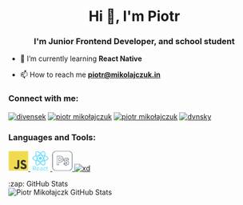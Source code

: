 <h1 align="center">Hi 👋, I'm Piotr</h1>
<h3 align="center">I'm Junior Frontend Developer, and school student</h3>

- 🌱 I’m currently learning **React Native**

- 📫 How to reach me **piotr@mikolajczuk.in**

<h3 align="left">Connect with me:</h3>
<p align="left">
<a href="https://twitter.com/divensek" target="blank" color="blue"><img align="center" src="https://cdn.jsdelivr.net/npm/simple-icons@3.0.1/icons/twitter.svg" alt="divensek" height="30" width="40" /></a>
<a href="https://linkedin.com/in/mikolajczukpiotr" target="blank"><img align="center" src="https://cdn.jsdelivr.net/npm/simple-icons@3.0.1/icons/linkedin.svg" alt="piotr mikołajczuk" height="30" width="40" /></a>
<a href="https://facebook.com/piotrek.mikolajczuk" target="blank"><img align="center" src="https://cdn.jsdelivr.net/npm/simple-icons@3.0.1/icons/facebook.svg" alt="piotr mikołajczuk" height="30" width="40" /></a>
<a href="https://instagram.com/dvnsky" target="blank"><img align="center" src="https://cdn.jsdelivr.net/npm/simple-icons@3.0.1/icons/instagram.svg" alt="dvnsky" height="30" width="40" /></a>
</p>

<h3 align="left">Languages and Tools:</h3>
<a href="https://developer.mozilla.org/en-US/docs/Web/JavaScript" target="_blank"> <img src="https://raw.githubusercontent.com/devicons/devicon/master/icons/javascript/javascript-original.svg" alt="javascript" width="40" height="40"/> </a> <a href="https://reactjs.org/" target="_blank"> <img src="https://raw.githubusercontent.com/devicons/devicon/master/icons/react/react-original-wordmark.svg" alt="react" width="40" height="40"/> </a> <a href="https://www.photoshop.com/en" target="_blank"> <img src="https://raw.githubusercontent.com/devicons/devicon/master/icons/photoshop/photoshop-line.svg" alt="photoshop" width="40" height="40"/> </a>  <a href="https://www.adobe.com/products/xd.html" target="_blank"> <img src="https://cdn.worldvectorlogo.com/logos/adobe-xd.svg" alt="xd" width="40" height="40"/> </a> </p>
  <summary>:zap: GitHub Stats</summary>

  <img align="left" alt="Piotr Mikołajczk GitHub Stats" src="https://github-readme-stats.vercel.app/api?username=mikolajczukpiotr&show_icons=true&hide_border=true" />

</details>
